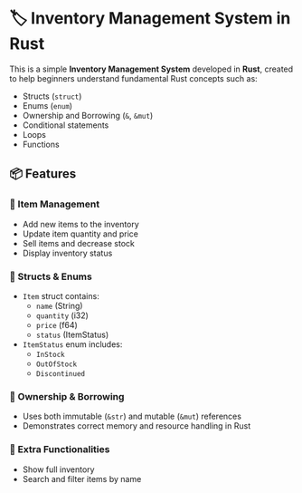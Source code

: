 # 🏷️ Inventory Management System in Rust

This is a simple **Inventory Management System** developed in **Rust**, created to help beginners understand fundamental Rust concepts such as:

- Structs (`struct`)
- Enums (`enum`)
- Ownership and Borrowing (`&`, `&mut`)
- Conditional statements
- Loops
- Functions

## 📦 Features

### 🔹 Item Management
- Add new items to the inventory
- Update item quantity and price
- Sell items and decrease stock
- Display inventory status

### 🔹 Structs & Enums
- `Item` struct contains:
  - `name` (String)
  - `quantity` (i32)
  - `price` (f64)
  - `status` (ItemStatus)
- `ItemStatus` enum includes:
  - `InStock`
  - `OutOfStock`
  - `Discontinued`

### 🔹 Ownership & Borrowing
- Uses both immutable (`&str`) and mutable (`&mut`) references
- Demonstrates correct memory and resource handling in Rust

### 🔹 Extra Functionalities
- Show full inventory
- Search and filter items by name



